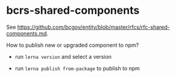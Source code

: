 # bcrs-shared-components

See https://github.com/bcgov/entity/blob/master/rfcs/rfc-shared-components.md.

How to publish new or upgraded component to npm?

- run `lerna version` and select a version

- run `lerna publish from-package` to publish to npm
